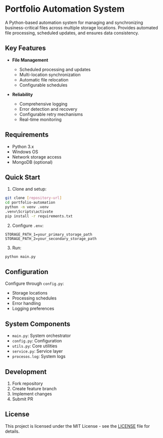 # Portfolio Automation System

A Python-based automation system for managing and synchronizing business-critical files across multiple storage locations. Provides automated file processing, scheduled updates, and ensures data consistency.

## Key Features

- **File Management**
  - Scheduled processing and updates
  - Multi-location synchronization
  - Automatic file relocation
  - Configurable schedules

- **Reliability**
  - Comprehensive logging
  - Error detection and recovery
  - Configurable retry mechanisms
  - Real-time monitoring

## Requirements

- Python 3.x
- Windows OS
- Network storage access
- MongoDB (optional)

## Quick Start

1. Clone and setup:
```bash
git clone [repository-url]
cd portfolio-automation
python -m venv .venv
.venv\Scripts\activate
pip install -r requirements.txt
```

2. Configure `.env`:
```env
STORAGE_PATH_1=your_primary_storage_path
STORAGE_PATH_2=your_secondary_storage_path
```

3. Run:
```bash
python main.py
```

## Configuration

Configure through `config.py`:
- Storage locations
- Processing schedules
- Error handling
- Logging preferences

## System Components

- `main.py`: System orchestrator
- `config.py`: Configuration
- `utils.py`: Core utilities
- `service.py`: Service layer
- `procesos.log`: System logs

## Development

1. Fork repository
2. Create feature branch
3. Implement changes
4. Submit PR

## License

This project is licensed under the MIT License - see the [LICENSE](LICENSE) file for details.
